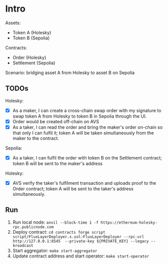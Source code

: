 # Intro

Assets:
- Token A (Holesky)
- Token B (Sepolia)

Contracts:
- Order (Holesky)
- Settlement (Sepolia)

Scenario: bridging asset A from Holesky to asset B on Sepolia

## TODOs
Holesky:
- [x] As a maker, I can create a cross-chain swap order with my signature to swap token A from Holesky to token B in Sepolia through the UI.
- [x] Order would be created off-chain on AVS
- [x] As a taker, I can read the order and bring the maker's order on-chain so that only I can fulfil it; token A will be taken simultaneously from the maker to the contract.

Sepolia:
- [x] As a taker, I can fulfil the order with token B on the Settlement contract; token B will be sent to the maker's address

Holesky:
- [x] AVS verify the taker's fulfilment transaction and uploads proof to the Order contract; token A will be sent to the taker's address simultaneously. 

## Run
1. Run local node: `anvil --block-time 1 -f https://ethereum-holesky-rpc.publicnode.com`
2. Deploy contract: `cd contracts
forge script script/FluxLayerDeployer.s.sol:FluxLayerDeployer --rpc-url http://127.0.0.1:8545  --private-key ${PRIVATE_KEY} --legacy --broadcast`
3. Start aggregator: `make start-aggregator`
4. Update contract address and start operator: `make start-operator`
